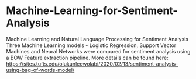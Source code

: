 # Machine-Learning-for-Sentiment-Analysis
Machine Learning and Natural Language Processing for Sentiment Analysis 
Three Machine Learning models - Logistic Regression, Support Vector Machines and Neural Networks were compared for sentiment analysis using a BOW Feature extraction pipeline. More details can be found here: https://sites.tufts.edu/olukunleowolabi/2020/02/13/sentiment-analysis-using-bag-of-words-model/
